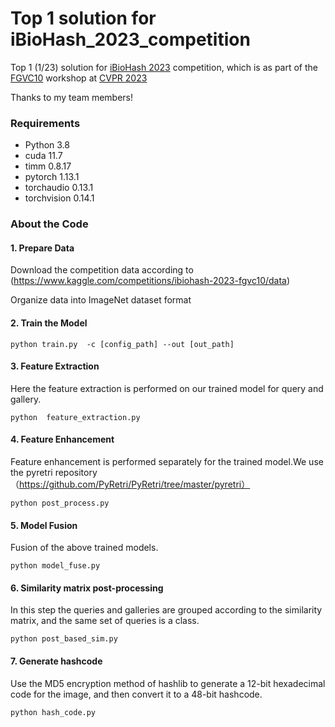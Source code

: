 # Top 1 solution for iBioHash_2023_competition
Top 1 (1/23)  solution for [iBioHash 2023](https://www.kaggle.com/competitions/ibiohash-2023-fgvc10/overview) competition, which is as part of the  [FGVC10](https://sites.google.com/view/fgvc10/home) workshop at [CVPR 2023](http://cvpr2023.thecvf.com/)

Thanks to my team members!

### Requirements
* Python 3.8
* cuda 11.7
* timm 0.8.17
* pytorch 1.13.1
* torchaudio 0.13.1
* torchvision 0.14.1

### About the Code

#### 1. Prepare Data
Download the competition data according to (https://www.kaggle.com/competitions/ibiohash-2023-fgvc10/data)

Organize data into ImageNet dataset format
#### 2. Train the Model
```
python train.py  -c [config_path] --out [out_path]
```
#### 3. Feature Extraction
Here the feature extraction is performed on our trained model for query and gallery.
```
python  feature_extraction.py
```

#### 4. Feature Enhancement
Feature enhancement is performed separately for the trained model.We use the pyretri repository（https://github.com/PyRetri/PyRetri/tree/master/pyretri）
```
python post_process.py
```

#### 5. Model Fusion
Fusion of the above trained models.
```
python model_fuse.py
```

#### 6. Similarity matrix post-processing
In this step the queries and galleries are grouped according to the similarity matrix, and the same set of queries is a class.
```
python post_based_sim.py
```
#### 7. Generate hashcode
Use the MD5 encryption method of hashlib to generate a 12-bit hexadecimal code for the image, and then convert it to a 48-bit hashcode.
```
python hash_code.py
```

